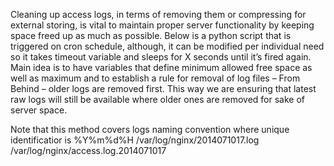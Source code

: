 Cleaning up access logs, in terms of removing them or compressing for external storing, is vital to maintain proper server functionality by keeping space freed up as much as possible.
Below is a python script that is triggered on cron schedule, although, it can be modified per individual need so it takes timeout variable and sleeps for X seconds until it’s fired again.
Main idea is to have variables that define minimum allowed free space as well as maximum and to establish a rule for removal of log files – From Behind – older logs are removed first. This way we are ensuring that latest raw logs will still be available where older ones are removed for sake of server space.

Note that this method covers logs naming convention where unique identificatior is %Y%m%d%H
/var/log/nginx/2014071017.log
/var/log/nginx/access.log.2014071017
